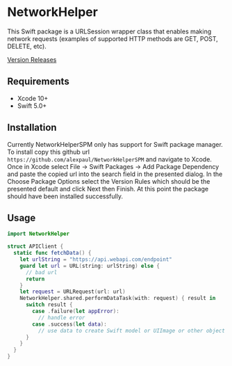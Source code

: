 # NetworkHelper

This Swift package is a URLSession wrapper class that enables making network requests (examples of supported HTTP methods are GET, POST, DELETE, etc). 


[Version Releases](https://github.com/alexpaul/NetworkHelperSPM/releases)

## Requirements 

* Xcode 10+ 
* Swift 5.0+ 

## Installation 

Currently NetworkHelperSPM only has support for Swift package manager. To install copy this github url ```https://github.com/alexpaul/NetworkHelperSPM``` and navigate to Xcode. Once in Xcode select File -> Swift Packages -> Add Package Dependency and paste the copied url into the search field in the presented dialog. In the Choose Package Options select the Version Rules which should be the presented default and click Next then Finish. At this point the package should have been installed successfully. 

## Usage 

```swift
import NetworkHelper

struct APIClient {
  static func fetchData() {
    let urlString = "https://api.webapi.com/endpoint"
    guard let url = URL(string: urlString) else {
      // bad url 
      return 
    }
    let request = URLRequest(url: url) 
    NetworkHelper.shared.performDataTask(with: request) { result in 
      switch result {
        case .failure(let appError): 
          // handle error
        case .success(let data): 
          // use data to create Swift model or UIImage or other object as needed
      }
    }
  }
}
```
